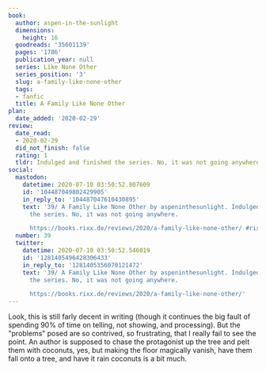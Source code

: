 ```yaml
---
book:
  author: aspen-in-the-sunlight
  dimensions:
    height: 16
  goodreads: '35601139'
  pages: '1786'
  publication_year: null
  series: Like None Other
  series_position: '3'
  slug: a-family-like-none-other
  tags:
  - fanfic
  title: A Family Like None Other
plan:
  date_added: '2020-02-29'
review:
  date_read:
  - 2020-02-29
  did_not_finish: false
  rating: 1
  tldr: Indulged and finished the series. No, it was not going anywhere.
social:
  mastodon:
    datetime: 2020-07-10 03:50:52.807609
    id: '104487049802429905'
    in_reply_to: '104487047610430895'
    text: '39/ A Family Like None Other by aspeninthesunlight. Indulged and finished
      the series. No, it was not going anywhere.

      https://books.rixx.de/reviews/2020/a-family-like-none-other/ #rixxReads'
  number: 39
  twitter:
    datetime: 2020-07-10 03:50:52.546019
    id: '1281405496428306433'
    in_reply_to: '1281405356070121472'
    text: '39/ A Family Like None Other by aspeninthesunlight. Indulged and finished
      the series. No, it was not going anywhere.

      https://books.rixx.de/reviews/2020/a-family-like-none-other/'
---
```


Look, this is still farly decent in writing (though it continues the big fault of spending 90% of time on telling, not showing, and processing). But the "problems" posed are so contrived, so frustrating, that I really fail to see the point. An author is supposed to chase the protagonist up the tree and pelt them with coconuts, yes, but making the floor magically vanish, have them fall onto a tree, and have it rain coconuts is a bit much.
